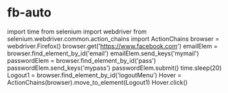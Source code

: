 # fb-auto
import time
from selenium import webdriver
from selenium.webdriver.common.action_chains import ActionChains
browser = webdriver.Firefox()
browser.get('https://www.facebook.com')
emailElem = browser.find_element_by_id('email')
emailElem.send_keys('mymail')
passwordElem = browser.find_element_by_id('pass')
passwordElem.send_keys('mypass')
passwordElem.submit()
time.sleep(20)
Logout1 = browser.find_element_by_id('logoutMenu')
Hover = ActionChains(browser).move_to_element(Logout1)
Hover.click()

